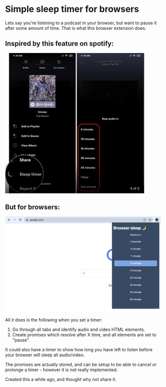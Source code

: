 # Simple sleep timer for browsers
Lets say you're listening to a podcast in your browser, but want to pause it after some amount of time. That is what this browser extension does.

## Inspired by this feature on spotify:
![image of spotify feature](https://github.com/Ymirke/browser-sleep/blob/main/spotify-sleep.jpeg?raw=true)

## But for browsers:
![image of browser sleep](https://github.com/Ymirke/browser-sleep/blob/main/screenshot.png?raw=true)

All it does is the following when you set a timer:
1. Go through all tabs and identify audio and video HTML elements.
2. Create promises which resolve after X time, and all elements are set to "pause".

It could also have a timer to show how long you have left to listen before your browser will sleep all audio/video.

The promises are actually stored, and can be setup to be able to cancel or prolonge a timer - however it is not really implemented.

Created this a while ago, and thought why not share it.

